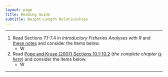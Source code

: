```yaml
---
layout: page
title: Reading Guide
subtitle: Weight-Length Relationships
---
```


----

1. Read Sections 7.1-7.4 in *Introductory Fisheries Analyses with R* and [these notes](BKG.html) and consider the items below.
    * W
1. Read [Pope and Kruse (2007) Sections 10.1-10.2](Pope-Kruse-2007_10_12.pdf) (*the complete chapter [is here](Pope-Kruse-2007.pdf)*) and consider the items below.
    * W

----
